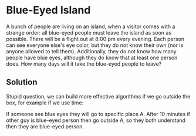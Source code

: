 # Blue-Eyed Island

A bunch of people are living on an island, when a visitor comes with a strange order: 
all blue-eyed people must leave the island as soon as possible. There will be a flight out at 8:00 pm every evening. 
Each person can see everyone else's eye color, but they do not know their own (nor is anyone allowed to tell them). 
Additionally, they do not know how many people have blue eyes, although they do know that at least one person does. 
How many days will it take the blue-eyed people to leave?

## Solution

Stupid question, we can build more effective algorithms if we go outside the box, for example if we use time: 

If someone see blue eyes they will go to specific place A. After 10 minutes if other guy is blue-eyed person then
go outside A, so they both understand then they are blue-eyed person.